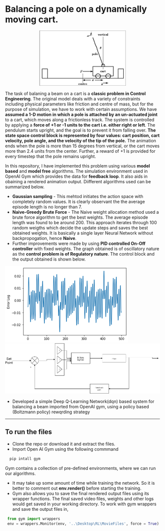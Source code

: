 # Balancing a pole on a dynamically moving cart.
<p align="center">
 <img src = "https://github.com/Jash-2000/Beam-Control-Algorithms/blob/main/Problem_fig.png" alt = "Control_System_Representation"/>
</p>

The task of balaning a beam on a cart is a **classic problem in Control Engineering**. The original model deals with a variety of constraints including physical parameters like friction and centre of mass, but for the purpose of simulation, we have to work with certain assumptions. We have **assumed a 1-D motion in which a pole is attached by an un-actuated joint** to a cart, which moves along a frictionless track. The system is controlled by applying a **force of +1 or -1 units to the cart i.e. either right or left**. The pendulum starts upright, and the goal is to prevent it from falling over. **The state space control block is represented by four values: cart position, cart velocity, pole angle, and the velocity of the tip of the pole.** The animation ends when the pole is more than 15 degrees from vertical, or the cart moves more than 2.4 units from the center. Further, a reward of +1 is provided for every timestep that the pole remains upright.

In this repository, I have implemented this problem using various **model based** and **model free** algorithms. The simulation environment used in OpenAI Gym which provides the data for **feedback loop**. It also aids in obaining a rendered animation output. 
Diifferent algorithms used can be summarized below.

  * **Gaussian sampling** - This mehtod initiates the action space with completely random values. It is clearly observant the the average episode length is no longer than 7. 
  * **Naive-Greedy Brute Force** - The Naive weight allocation method used a brute force algorithm to get the best weights. The average episode length was found to be around 200. This approach iterates through 100 random weigths which decide the update steps and saves the best obtained weights. It is basically a single layer Neural Network without backpropogation, hence **Naive**.
  * Further improvements were made by using **PID controlled On-Off controller** with fixed weights. The graph obtained is of oscillatory nature as the **control problem is of Regulatory nature**. The control block and the output obtained is shown below. 

![PID](PID.png)  ![Control Block](control_block.png) 

  * Developed a simple Deep Q-Learning Network(dqn) based system for balancing a beam imported from OpenAI gym, using a policy based (Boltzmann policy) rewqrding strategy

---

## To run the files
  * Clone the repo or download it and extract the files.
  * Import Open AI Gym using the following commmand
  ```cmd
    pip intall gym
  ```
  Gym contains a collection of pre-defined environments, where we can run our algorithms. 
  * It may take up some amount of time while training the network. So it is better to comment out **env.render()** before starting the training. 
  * Gym also allows you to save the final rendered output files using its wrapper functions. The final saved video files, weights and other logs would get saved in your working directory. To work with gym wrappers and save the output files in, 
   ```python
    from gym import wrappers
    env = wrappers.Monitor(env, '..\Desktop\RL\MovieFiles', force = True)
   ```
